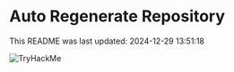 # Auto Regenerate Repository

This README was last updated: 2024-12-29 13:51:18

 ![TryHackMe](https://tryhackme.com/badge/533634)